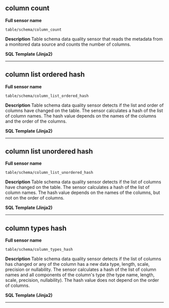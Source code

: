 
## **column count**
**Full sensor name**
```
table/schema/column_count
```
**Description**
Table schema data quality sensor that reads the metadata from a monitored data source and counts the number of columns.




**SQL Template (Jinja2)**
___

## **column list ordered hash**
**Full sensor name**
```
table/schema/column_list_ordered_hash
```
**Description**
Table schema data quality sensor detects if the list and order of columns have changed on the table.
 The sensor calculates a hash of the list of column names. The hash value depends on the names of the columns and the order of the columns.




**SQL Template (Jinja2)**
___

## **column list unordered hash**
**Full sensor name**
```
table/schema/column_list_unordered_hash
```
**Description**
Table schema data quality sensor detects if the list of columns have changed on the table.
 The sensor calculates a hash of the list of column names. The hash value depends on the names of the columns, but not on the order of columns.




**SQL Template (Jinja2)**
___

## **column types hash**
**Full sensor name**
```
table/schema/column_types_hash
```
**Description**
Table schema data quality sensor detects if the list of columns has changed or any of the column has a new data type, length, scale, precision or nullability.
 The sensor calculates a hash of the list of column names and all components of the column&#x27;s type (the type name, length, scale, precision, nullability).
 The hash value does not depend on the order of columns.




**SQL Template (Jinja2)**
___
